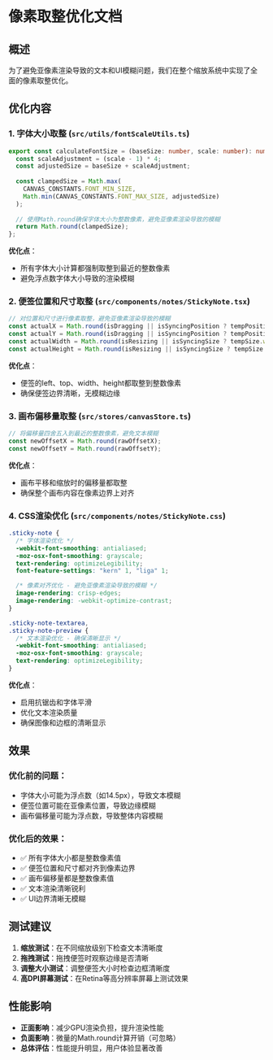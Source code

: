 # 像素取整优化文档

## 概述

为了避免亚像素渲染导致的文本和UI模糊问题，我们在整个缩放系统中实现了全面的像素取整优化。

## 优化内容

### 1. 字体大小取整 (`src/utils/fontScaleUtils.ts`)

```typescript
export const calculateFontSize = (baseSize: number, scale: number): number => {
  const scaleAdjustment = (scale - 1) * 4;
  const adjustedSize = baseSize + scaleAdjustment;
  
  const clampedSize = Math.max(
    CANVAS_CONSTANTS.FONT_MIN_SIZE,
    Math.min(CANVAS_CONSTANTS.FONT_MAX_SIZE, adjustedSize)
  );
  
  // 使用Math.round确保字体大小为整数像素，避免亚像素渲染导致的模糊
  return Math.round(clampedSize);
};
```

**优化点**：
- 所有字体大小计算都强制取整到最近的整数像素
- 避免浮点数字体大小导致的渲染模糊

### 2. 便签位置和尺寸取整 (`src/components/notes/StickyNote.tsx`)

```typescript
// 对位置和尺寸进行像素取整，避免亚像素渲染导致的模糊
const actualX = Math.round(isDragging || isSyncingPosition ? tempPosition.x : note.x);
const actualY = Math.round(isDragging || isSyncingPosition ? tempPosition.y : note.y);
const actualWidth = Math.round(isResizing || isSyncingSize ? tempSize.width : note.width);
const actualHeight = Math.round(isResizing || isSyncingSize ? tempSize.height : note.height);
```

**优化点**：
- 便签的left、top、width、height都取整到整数像素
- 确保便签边界清晰，无模糊边缘

### 3. 画布偏移量取整 (`src/stores/canvasStore.ts`)

```typescript
// 将偏移量四舍五入到最近的整数像素，避免文本模糊
const newOffsetX = Math.round(rawOffsetX);
const newOffsetY = Math.round(rawOffsetY);
```

**优化点**：
- 画布平移和缩放时的偏移量都取整
- 确保整个画布内容在像素边界上对齐

### 4. CSS渲染优化 (`src/components/notes/StickyNote.css`)

```css
.sticky-note {
  /* 字体渲染优化 */
  -webkit-font-smoothing: antialiased;
  -moz-osx-font-smoothing: grayscale;
  text-rendering: optimizeLegibility;
  font-feature-settings: "kern" 1, "liga" 1;

  /* 像素对齐优化 - 避免亚像素渲染导致的模糊 */
  image-rendering: crisp-edges;
  image-rendering: -webkit-optimize-contrast;
}

.sticky-note-textarea,
.sticky-note-preview {
  /* 文本渲染优化 - 确保清晰显示 */
  -webkit-font-smoothing: antialiased;
  -moz-osx-font-smoothing: grayscale;
  text-rendering: optimizeLegibility;
}
```

**优化点**：
- 启用抗锯齿和字体平滑
- 优化文本渲染质量
- 确保图像和边框的清晰显示

## 效果

### 优化前的问题：
- 字体大小可能为浮点数（如14.5px），导致文本模糊
- 便签位置可能在亚像素位置，导致边缘模糊
- 画布偏移量可能为浮点数，导致整体内容模糊

### 优化后的效果：
- ✅ 所有字体大小都是整数像素值
- ✅ 便签位置和尺寸都对齐到像素边界
- ✅ 画布偏移量都是整数像素值
- ✅ 文本渲染清晰锐利
- ✅ UI边界清晰无模糊

## 测试建议

1. **缩放测试**：在不同缩放级别下检查文本清晰度
2. **拖拽测试**：拖拽便签时观察边缘是否清晰
3. **调整大小测试**：调整便签大小时检查边框清晰度
4. **高DPI屏幕测试**：在Retina等高分辨率屏幕上测试效果

## 性能影响

- **正面影响**：减少GPU渲染负担，提升渲染性能
- **负面影响**：微量的Math.round计算开销（可忽略）
- **总体评估**：性能提升明显，用户体验显著改善
